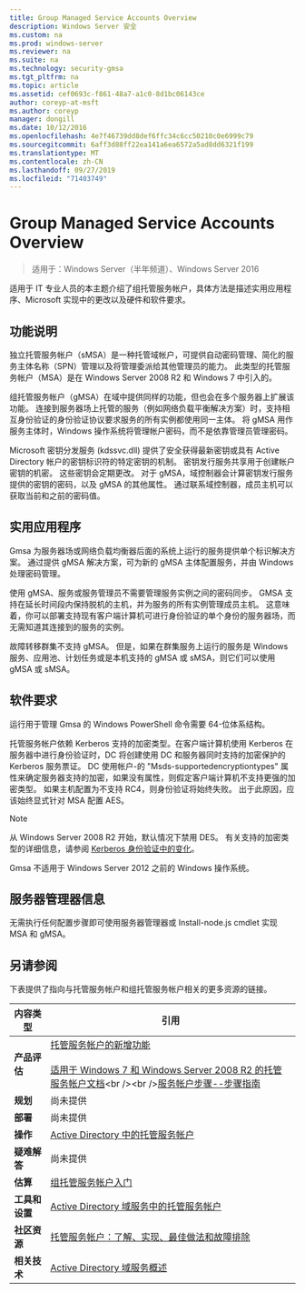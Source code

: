 ```yaml
---
title: Group Managed Service Accounts Overview
description: Windows Server 安全
ms.custom: na
ms.prod: windows-server
ms.reviewer: na
ms.suite: na
ms.technology: security-gmsa
ms.tgt_pltfrm: na
ms.topic: article
ms.assetid: cef0693c-f861-48a7-a1c0-8d1bc06143ce
author: coreyp-at-msft
ms.author: coreyp
manager: dongill
ms.date: 10/12/2016
ms.openlocfilehash: 4e7f46739dd8def6ffc34c6cc50210c0e6999c79
ms.sourcegitcommit: 6aff3d88ff22ea141a6ea6572a5ad8dd6321f199
ms.translationtype: MT
ms.contentlocale: zh-CN
ms.lasthandoff: 09/27/2019
ms.locfileid: "71403749"
---
```

# <a name="group-managed-service-accounts-overview"></a>Group Managed Service Accounts Overview

>适用于：Windows Server（半年频道）、Windows Server 2016

适用于 IT 专业人员的本主题介绍了组托管服务帐户，具体方法是描述实用应用程序、Microsoft 实现中的更改以及硬件和软件要求。


## <a name="BKMK_OVER"></a>功能说明
独立托管服务帐户（sMSA）是一种托管域帐户，可提供自动密码管理、简化的服务主体名称（SPN）管理以及将管理委派给其他管理员的能力。 此类型的托管服务帐户（MSA）是在 Windows Server 2008 R2 和 Windows 7 中引入的。

组托管服务帐户（gMSA）在域中提供同样的功能，但也会在多个服务器上扩展该功能。 连接到服务器场上托管的服务（例如网络负载平衡解决方案）时，支持相互身份验证的身份验证协议要求服务的所有实例都使用同一主体。 将 gMSA 用作服务主体时，Windows 操作系统将管理帐户密码，而不是依靠管理员管理密码。

Microsoft 密钥分发服务 \(kdssvc.dll\) 提供了安全获得最新密钥或具有 Active Directory 帐户的密钥标识符的特定密钥的机制。 密钥发行服务共享用于创建帐户密钥的机密。 这些密钥会定期更改。 对于 gMSA，域控制器会计算密钥发行服务提供的密钥的密码，以及 gMSA 的其他属性。  通过联系域控制器，成员主机可以获取当前和之前的密码值。

## <a name="BKMK_APP"></a>实用应用程序
Gmsa 为服务器场或网络负载均衡器后面的系统上运行的服务提供单个标识解决方案。 通过提供 gMSA 解决方案，可为新的 gMSA 主体配置服务，并由 Windows 处理密码管理。

使用 gMSA、服务或服务管理员不需要管理服务实例之间的密码同步。 GMSA 支持在延长时间段内保持脱机的主机，并为服务的所有实例管理成员主机。 这意味着，你可以部署支持现有客户端计算机可进行身份验证的单个身份的服务器场，而无需知道其连接到的服务的实例。

故障转移群集不支持 gMSA。 但是，如果在群集服务上运行的服务是 Windows 服务、应用池、计划任务或是本机支持的 gMSA 或 sMSA，则它们可以使用 gMSA 或 sMSA。

## <a name="BKMK_SOFT"></a>软件要求

运行用于管理 Gmsa 的 Windows PowerShell 命令需要 64\-位体系结构。

托管服务帐户依赖 Kerberos 支持的加密类型。在客户端计算机使用 Kerberos 在服务器中进行身份验证时，DC 将创建使用 DC 和服务器同时支持的加密保护的 Kerberos 服务票证。 DC 使用帐户\-的 "Msds-supportedencryptiontypes" 属性来确定服务器支持的加密，如果没有属性，则假定客户端计算机不支持更强的加密类型。 如果主机配置为不支持 RC4，则身份验证将始终失败。 出于此原因，应该始终显式针对 MSA 配置 AES。

> [!NOTE]
> 从 Windows Server 2008 R2 开始，默认情况下禁用 DES。 有关支持的加密类型的详细信息，请参阅 [Kerberos 身份验证中的变化](https://technet.microsoft.com/library/dd560670(WS.10).aspx)。

Gmsa 不适用于 Windows Server 2012 之前的 Windows 操作系统。

## <a name="server-manager-information"></a>服务器管理器信息
无需执行任何配置步骤即可使用服务器管理器或 Install\-node.js cmdlet 实现 MSA 和 gMSA。

## <a name="BKMK_LINKS"></a>另请参阅
下表提供了指向与托管服务帐户和组托管服务帐户相关的更多资源的链接。

|内容类型|引用|
|--------|-------|
|**产品评估**|[托管服务帐户的新增功能](what-s-new-for-managed-service-accounts.md)<br /><br />[适用于 Windows 7 和 Windows Server 2008 R2 的托管服务帐户文档](https://technet.microsoft.com/library/ff641731(v=ws.10).aspx)<br /><br />[服务帐户步骤\-\-步骤指南](https://technet.microsoft.com/library/dd548356(v=ws.10).aspx)|
|**规划**|尚未提供|
|**部署**|尚未提供|
|**操作**|[Active Directory 中的托管服务帐户](https://technet.microsoft.com/library/dd378925(v=ws.10).aspx)|
|**疑难解答**|尚未提供|
|**估算**|[组托管服务帐户入门](getting-started-with-group-managed-service-accounts.md)|
|**工具和设置**|[Active Directory 域服务中的托管服务帐户](https://technet.microsoft.com/library/dd378925(v=WS.10).aspx)|
|**社区资源**|[托管服务帐户：了解、实现、最佳做法和故障排除](http://blogs.technet.com/b/askds/archive/2009/09/10/managed-service-accounts-understanding-implementing-best-practices-and-troubleshooting.aspx)|
|**相关技术**|[Active Directory 域服务概述](active-directory-domain-services-overview.md)|


